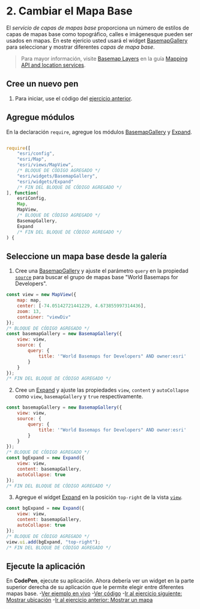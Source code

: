 # 2. Cambiar el Mapa Base
El _servicio de capas de mapas base_ proporciona un número de estilos de capas de mapas base como topográfico, calles e imágenesque pueden ser usados en mapas.
En este ejericio usted usará el widget [BasemapGallery](https://developers.arcgis.com/javascript/latest/api-reference/esri-widgets-BasemapGallery.html) para seleccionar y mostrar diferentes _capas de mapa base_.
>Para mayor información, visite [Basemap Layers](https://developers.arcgis.com/documentation/mapping-apis-and-services/maps/services/basemap-layer-service/) en la guía [Mapping API and location services](https://developers.arcgis.com/documentation/mapping-apis-and-services/).
## Cree un nuevo pen
1. Para iniciar, use el código del [ejercicio anterior](https://github.com/DesarrolladoresEsri/epc.co.js/blob/main/1.mostrar-mapa/README.md).
## Agregue módulos
En la declaración `require`, agregue los módulos [BasemapGallery](https://developers.arcgis.com/javascript/latest/api-reference/esri-widgets-BasemapGallery.html) y [Expand](https://developers.arcgis.com/javascript/latest/api-reference/esri-widgets-Expand.html).
```javascript

require([
    "esri/config", 
    "esri/Map", 
    "esri/views/MapView",
    /* BLOQUE DE CÓDIGO AGREGADO */
    "esri/widgets/BasemapGallery",
    "esri/widgets/Expand"
    /* FIN DEL BLOQUE DE CÓDIGO AGREGADO */
], function(
    esriConfig, 
    Map, 
    MapView,
    /* BLOQUE DE CÓDIGO AGREGADO */
    BasemapGallery,
    Expand
    /* FIN DEL BLOQUE DE CÓDIGO AGREGADO */
) {
```
## Seleccione un mapa base desde la galería
1. Cree una [BasemapGallery](https://developers.arcgis.com/javascript/latest/api-reference/esri-widgets-BasemapGallery.html) y ajuste el parámetro `query` en la propiedad [`source`](https://developers.arcgis.com/javascript/latest/api-reference/esri-widgets-BasemapGallery.html#source) para buscar el grupo de mapas base "World Basemaps for Developers".
```javascript
const view = new MapView({
    map: map,
    center: [-74.05142721441229, 4.673855997314436],
    zoom: 13, 
    container: "viewDiv"
});
/* BLOQUE DE CÓDIGO AGREGADO */
const basemapGallery = new BasemapGallery({
    view: view,
    source: {
        query: {
            title: '"World Basemaps for Developers" AND owner:esri'
        }
    }
});
/* FIN DEL BLOQUE DE CÓDIGO AGREGADO */
```
2. Cree un [Expand](https://developers.arcgis.com/javascript/latest/api-reference/esri-widgets-Expand.html) y ajuste las propiedades `view`, `content` y `autoCollapse` como `view`, `basemapGallery` y `true` respectivamente.
```javascript
const basemapGallery = new BasemapGallery({
    view: view,
    source: {
        query: {
            title: '"World Basemaps for Developers" AND owner:esri'
        }
    }
});
/* BLOQUE DE CÓDIGO AGREGADO */
const bgExpand = new Expand({
    view: view,
    content: basemapGallery,
    autoCollapse: true
});
/* FIN DEL BLOQUE DE CÓDIGO AGREGADO */
```
3. Agregue el widget [Expand](https://developers.arcgis.com/javascript/latest/api-reference/esri-widgets-Expand.html) en la posición `top-right` de la vista [`view`](https://developers.arcgis.com/javascript/latest/api-reference/esri-views-ui-DefaultUI.html).
```javascript
const bgExpand = new Expand({
    view: view,
    content: basemapGallery,
    autoCollapse: true
});
/* BLOQUE DE CÓDIGO AGREGADO */
view.ui.add(bgExpand, "top-right");
/* FIN DEL BLOQUE DE CÓDIGO AGREGADO */
```

## Ejecute la aplicación
En **CodePen**, ejecute su aplicación. Ahora debería ver un widget en la parte superior derecha de su aplicación que le permite elegir entre diferentes mapas base.
-[Ver ejemplo en vivo](#)
-[Ver código](#)
-[Ir al ejercicio siguiente: Mostrar ubicación](#)
-[Ir al ejercicio anterior: Mostrar un mapa](https://github.com/DesarrolladoresEsri/epc.co.js/blob/main/1.mostrar-mapa/README.md)
